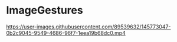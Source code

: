 
# ImageGestures
https://user-images.githubusercontent.com/89539632/145773047-0b2c9045-9549-4686-96f7-1eea19b68dc0.mp4
